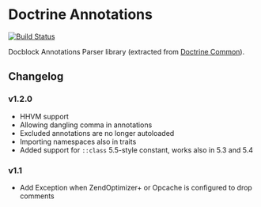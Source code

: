 # Doctrine Annotations

[![Build Status](https://travis-ci.org/doctrine/annotations.svg?branch=master)](https://travis-ci.org/doctrine/annotations)

Docblock Annotations Parser library (extracted from [Doctrine Common](https://github.com/doctrine/common)).

## Changelog

### v1.2.0

 * HHVM support
 * Allowing dangling comma in annotations
 * Excluded annotations are no longer autoloaded
 * Importing namespaces also in traits
 * Added support for `::class` 5.5-style constant, works also in 5.3 and 5.4

### v1.1

 * Add Exception when ZendOptimizer+ or Opcache is configured to drop comments
